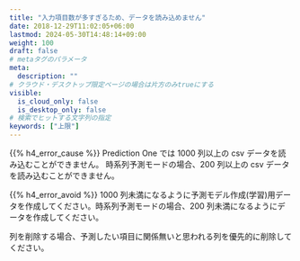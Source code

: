 ```yaml
---
title: "入力項目数が多すぎるため、データを読み込めません"
date: 2018-12-29T11:02:05+06:00
lastmod: 2024-05-30T14:48:14+09:00
weight: 100
draft: false
# metaタグのパラメータ
meta:
  description: ""
# クラウド・デスクトップ限定ページの場合は片方のみtrueにする
visible:
  is_cloud_only: false
  is_desktop_only: false
# 検索でヒットする文字列の指定
keywords: ["上限"]
---
```


{{% h4_error_cause %}}
Prediction One では 1000 列以上の csv データを読み込むことができません。
時系列予測モードの場合、200 列以上の csv データを読み込むことができません。

{{% h4_error_avoid %}}
1000 列未満になるように予測モデル作成(学習)用データを作成してください。時系列予測モードの場合、200 列未満になるようにデータを作成してください。

列を削除する場合、予測したい項目に関係無いと思われる列を優先的に削除してください。
